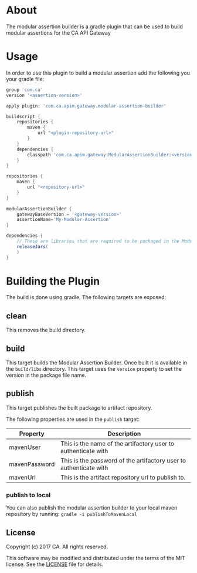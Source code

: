 # About

The modular assertion builder is a gradle plugin that can be used to build modular assertions for the CA API Gateway

# Usage
In order to use this plugin to build a modular assertion add the following you your gradle file:

```groovy
group 'com.ca'
version '<assertion-version>'

apply plugin: 'com.ca.apim.gateway.modular-assertion-builder'

buildscript {
    repositories {
        maven {
            url "<plugin-repository-url>"
        }
    }
    dependencies {
        classpath 'com.ca.apim.gateway:ModularAssertionBuilder:<version>'
    }
}

repositories {
    maven {
        url "<repository-url>"
    }
}

modularAssertionBuilder {
    gatewayBaseVersion = '<gateway-version>'
    assertionName='My-Modular-Assertion'
}

dependencies {
    // These are libraries that are required to be packaged in the Modular Assertion
    releaseJars(
    )
}
```

# Building the Plugin
The build is done using gradle. The following targets are exposed:

## clean
This removes the build directory.

## build
This target builds the Modular Assertion Builder. Once built it is available in the `build/libs` directory. 
This target uses the `version` property to set the version in the package file name.

## publish
This target publishes the built package to artifact repository. 

The following properties are used in the `publish` target:

Property       | Description
-------------- | -----------
mavenUser      | This is the name of the artifactory user to authenticate with
mavenPassword  | This is the password of the artifactory user to authenticate with
mavenUrl       | This is the artifact repository url to publish to.

### publish to local
You can also publish the modular assertion builder to your local maven repository by running:
```gradle -i publishToMavenLocal```

## License

Copyright (c) 2017 CA. All rights reserved.

This software may be modified and distributed under the terms
of the MIT license. See the [LICENSE][license-link] file for details.


 [license-link]: /LICENSE
